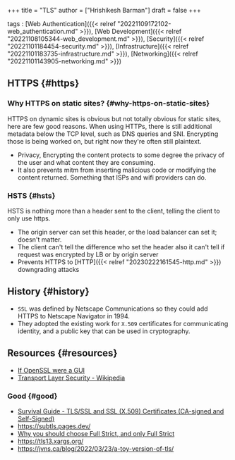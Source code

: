 +++
title = "TLS"
author = ["Hrishikesh Barman"]
draft = false
+++

tags
: [Web Authentication]({{< relref "20221109172102-web_authentication.md" >}}), [Web Development]({{< relref "20221108105344-web_development.md" >}}), [Security]({{< relref "20221101184454-security.md" >}}), [Infrastructure]({{< relref "20221101183735-infrastructure.md" >}}), [Networking]({{< relref "20221101143905-networking.md" >}})


## HTTPS {#https}


### Why HTTPS on static sites? {#why-https-on-static-sites}

HTTPS on dynamic sites is obvious but not totally obvious for static sites, here are few good reasons. When using HTTPs, there is still additional metadata below the TCP level, such as DNS queries and SNI. Encrypting those is being worked on, but right now they're often still plaintext.

-   Privacy, Encrypting the content protects to some degree the privacy of the user and what content they are consuming.
-   It also prevents mitm from inserting malicious code or modifying the content returned. Something that ISPs and wifi providers can do.


### HSTS {#hsts}

HSTS is nothing more than a header sent to the client, telling the client to only use https.

-   The origin server can set this header, or the load balancer can set it; doesn't matter.
-   The client can't tell the difference who set the header also it can't tell if request was encrypted by LB or by origin server
-   Prevents HTTPS to [HTTP]({{< relref "20230222161545-http.md" >}}) downgrading attacks


## History {#history}

-   `SSL` was defined by Netscape Communications so they could add HTTPS to Netscape Navigator in 1994.
-   They adopted the existing work for `X.509` certificates for communicating identity, and a public key that can be used in cryptography.


## Resources {#resources}

-   [If OpenSSL were a GUI](https://smallstep.com/blog/if-openssl-were-a-gui/)
-   [Transport Layer Security - Wikipedia](https://en.wikipedia.org/wiki/Transport_Layer_Security#Key_exchange_or_key_agreement)


### Good {#good}

-   [Survival Guide - TLS/SSL and SSL (X.509) Certificates (CA-signed and Self-Signed)](https://www.zytrax.com/tech/survival/ssl.html)
-   <https://subtls.pages.dev/>
-   [Why you should choose Full Strict, and only Full Strict ](https://community.cloudflare.com/t/why-you-should-choose-full-strict-and-only-full-strict/286652)
-   <https://tls13.xargs.org/>
-   <https://jvns.ca/blog/2022/03/23/a-toy-version-of-tls/>
